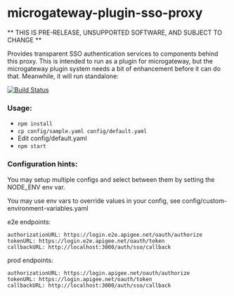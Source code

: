 # microgateway-plugin-sso-proxy

** THIS IS PRE-RELEASE, UNSUPPORTED SOFTWARE, AND SUBJECT TO CHANGE **

Provides transparent SSO authentication services to components behind this proxy. This is intended to run as a plugin for microgateway, but the microgateway plugin system needs a bit of enhancement before it can do that. Meanwhile, it will run standalone:

[![Build Status](https://travis-ci.org/30x/microgateway-plugin-sso-proxy.svg?branch=master)](https://travis-ci.org/30x/microgateway-plugin-sso-proxy)

### Usage:

 * `npm install`
 * `cp config/sample.yaml config/default.yaml`
 * Edit config/default.yaml
 * `npm start`

### Configuration hints:

You may setup multiple configs and select between them by setting the NODE_ENV env var.

You may use env vars to override values in your config, see config/custom-environment-variables.yaml

e2e endpoints:

    authorizationURL: https://login.e2e.apigee.net/oauth/authorize
    tokenURL: https://login.e2e.apigee.net/oauth/token
    callbackURL: http://localhost:3000/auth/sso/callback

prod endpoints:

    authorizationURL: https://login.apigee.net/oauth/authorize
    tokenURL: https://login.apigee.net/oauth/token
    callbackURL: http://localhost:3000/auth/sso/callback
